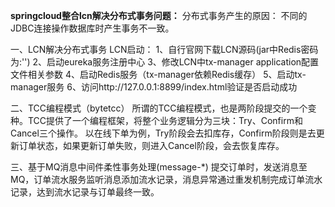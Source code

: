 **springcloud整合lcn解决分布式事务问题：**
分布式事务产生的原因：
    不同的JDBC连接操作数据库时产生事务不一致。

一、LCN解决分布式事务
LCN启动：
    1、自行官网下载LCN源码(jar中Redis密码为:'')
    2、启动eureka服务注册中心
    3、修改LCN中tx-manager  application配置文件相关参数
    4、启动Redis服务（tx-manager依赖Redis缓存）
    5、启动tx-manager服务
    6、访问http://127.0.0.1:8899/index.html验证是否启动成功

二、TCC编程模式（bytetcc）
    所谓的TCC编程模式，也是两阶段提交的一个变种。TCC提供了一个编程框架，将整个业务逻辑分为三块：Try、Confirm和Cancel三个操作。
    以在线下单为例，Try阶段会去扣库存，Confirm阶段则是去更新订单状态，如果更新订单失败，则进入Cancel阶段，会去恢复库存。

三、基于MQ消息中间件柔性事务处理(message-*)
    提交订单时，发送消息至MQ，订单流水服务监听消息添加流水记录，消息异常通过重发机制完成订单流水记录，达到流水记录与订单最终一致。
    